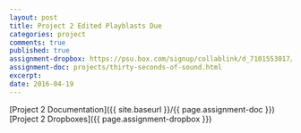 ```yaml
---
layout: post
title: Project 2 Edited Playblasts Due
categories: project
comments: true
published: true
assignment-dropbox: https://psu.box.com/signup/collablink/d_7101553017/386ea38d09c2b
assignment-doc: projects/thirty-seconds-of-sound.html
excerpt: 
date: 2016-04-19
---
```


[Project 2 Documentation]({{ site.baseurl }}/{{ page.assignment-doc }})  
[Project 2 Dropboxes]({{ page.assignment-dropbox }})